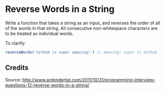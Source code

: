 # Reverse Words in a String

Write a function that takes a string as an input, and reverses the order of all of the words in that string. All consecutive non-whitespace characters are to be treated as individual words.

To clarify:
```javascript
reverseWords('Github is super amazing!') // amazing! super is Github
```

## Credits
Source: http://www.ardendertat.com/2011/10/31/programming-interview-questions-12-reverse-words-in-a-string/